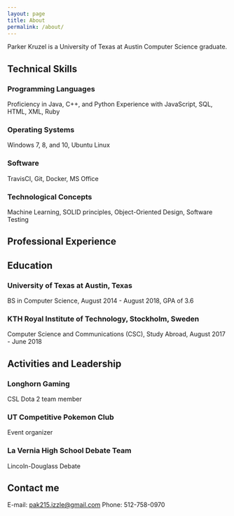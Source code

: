 ```yaml
---
layout: page
title: About
permalink: /about/
---
```


Parker Kruzel is a University of Texas at Austin Computer Science graduate.

## Technical Skills

### Programming Languages
Proficiency in Java, C++, and Python
Experience with JavaScript, SQL, HTML, XML, Ruby

### Operating Systems
Windows 7, 8, and 10, Ubuntu Linux

### Software
TravisCI, Git, Docker, MS Office

### Technological Concepts
Machine Learning, SOLID principles, Object-Oriented Design, Software Testing

## Professional Experience



## Education

### University of Texas at Austin, Texas
BS in Computer Science, August 2014 - August 2018, GPA of 3.6

### KTH Royal Institute of Technology, Stockholm, Sweden
Computer Science and Communications (CSC), Study Abroad, August 2017 - June 2018

## Activities and Leadership

### Longhorn Gaming
CSL Dota 2 team member

### UT Competitive Pokemon Club
Event organizer

### La Vernia High School Debate Team
Lincoln-Douglass Debate

## Contact me

E-mail: [pak215.izzle@gmail.com](mailto:pak215.izzle@gmail.com)
Phone:  512-758-0970
